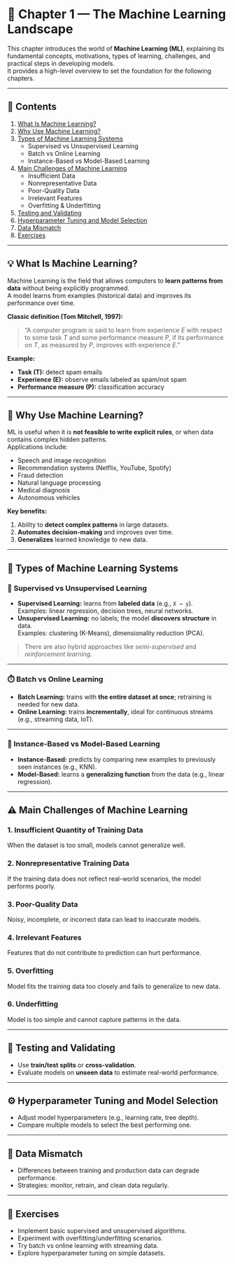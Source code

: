 # 🧠 Chapter 1 — The Machine Learning Landscape

This chapter introduces the world of **Machine Learning (ML)**, explaining its fundamental concepts, motivations, types of learning, challenges, and practical steps in developing models.  
It provides a high-level overview to set the foundation for the following chapters.

---

## 📘 Contents

1. [What Is Machine Learning?](#what-is-machine-learning)
2. [Why Use Machine Learning?](#why-use-machine-learning)
3. [Types of Machine Learning Systems](#types-of-machine-learning-systems)
   - Supervised vs Unsupervised Learning  
   - Batch vs Online Learning  
   - Instance-Based vs Model-Based Learning
4. [Main Challenges of Machine Learning](#main-challenges-of-machine-learning)
   - Insufficient Data  
   - Nonrepresentative Data  
   - Poor-Quality Data  
   - Irrelevant Features  
   - Overfitting & Underfitting
5. [Testing and Validating](#testing-and-validating)
6. [Hyperparameter Tuning and Model Selection](#hyperparameter-tuning-and-model-selection)
7. [Data Mismatch](#data-mismatch)
8. [Exercises](#exercises)

---

## 💡 What Is Machine Learning?

Machine Learning is the field that allows computers to **learn patterns from data** without being explicitly programmed.  
A model learns from examples (historical data) and improves its performance over time.

**Classic definition (Tom Mitchell, 1997):**  
> “A computer program is said to learn from experience *E* with respect to some task *T* and some performance measure *P*, if its performance on *T*, as measured by *P*, improves with experience *E*.”

**Example:**  
- **Task (T):** detect spam emails  
- **Experience (E):** observe emails labeled as spam/not spam  
- **Performance measure (P):** classification accuracy

---

## 🚀 Why Use Machine Learning?

ML is useful when it is **not feasible to write explicit rules**, or when data contains complex hidden patterns.  
Applications include:
- Speech and image recognition  
- Recommendation systems (Netflix, YouTube, Spotify)  
- Fraud detection  
- Natural language processing  
- Medical diagnosis  
- Autonomous vehicles  

**Key benefits:**
1. Ability to **detect complex patterns** in large datasets.  
2. **Automates decision-making** and improves over time.  
3. **Generalizes** learned knowledge to new data.

---

## 🧩 Types of Machine Learning Systems

### 🎯 Supervised vs Unsupervised Learning
- **Supervised Learning:** learns from **labeled data** (e.g., `X → y`).  
  Examples: linear regression, decision trees, neural networks.
- **Unsupervised Learning:** no labels; the model **discovers structure** in data.  
  Examples: clustering (K-Means), dimensionality reduction (PCA).

> There are also hybrid approaches like *semi-supervised* and *reinforcement learning*.

---

### ⏱️ Batch vs Online Learning
- **Batch Learning:** trains with **the entire dataset at once**; retraining is needed for new data.  
- **Online Learning:** trains **incrementally**, ideal for continuous streams (e.g., streaming data, IoT).

---

### 🧠 Instance-Based vs Model-Based Learning
- **Instance-Based:** predicts by comparing new examples to previously seen instances (e.g., KNN).  
- **Model-Based:** learns a **generalizing function** from the data (e.g., linear regression).

---

## ⚠️ Main Challenges of Machine Learning

### 1. Insufficient Quantity of Training Data
When the dataset is too small, models cannot generalize well.

### 2. Nonrepresentative Training Data
If the training data does not reflect real-world scenarios, the model performs poorly.

### 3. Poor-Quality Data
Noisy, incomplete, or incorrect data can lead to inaccurate models.

### 4. Irrelevant Features
Features that do not contribute to prediction can hurt performance.

### 5. Overfitting
Model fits the training data too closely and fails to generalize to new data.

### 6. Underfitting
Model is too simple and cannot capture patterns in the data.

---

## 🧪 Testing and Validating
- Use **train/test splits** or **cross-validation**.  
- Evaluate models on **unseen data** to estimate real-world performance.

---

## ⚙️ Hyperparameter Tuning and Model Selection
- Adjust model hyperparameters (e.g., learning rate, tree depth).  
- Compare multiple models to select the best performing one.

---

## 🔄 Data Mismatch
- Differences between training and production data can degrade performance.  
- Strategies: monitor, retrain, and clean data regularly.

---

## 📝 Exercises
- Implement basic supervised and unsupervised algorithms.  
- Experiment with overfitting/underfitting scenarios.  
- Try batch vs online learning with streaming data.  
- Explore hyperparameter tuning on simple datasets.
